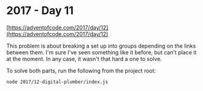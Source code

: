 # 2017 - Day 11

[https://adventofcode.com/2017/day/12](https://adventofcode.com/2017/day/12)

This problem is about breaking a set up into groups depending on the links between them.
I'm sure I've seen something like it before, but can't place it at the moment. In any case,
it wasn't that hard a one to solve.

To solve both parts, run the following from the project root:

```sh
node 2017/12-digital-plumber/index.js
```
